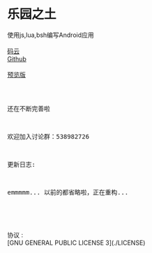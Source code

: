 # 乐园之土
使用js,lua,bsh编写Android应用
<br />
<br />[码云](https://gitee.com/MikaGuraN/HL4A)
<br />[Github](https://github.com/MikaGuraN/HL4A)
<br />
<br />[预览版](./乐园之土.apk)<pre>

还在不断完善啦

欢迎加入讨论群：538982726

更新日志:

emmmmm...
以前的都省略啦，正在重构...

</pre>
<br />
<br /> 协议 :
<br />[GNU GENERAL PUBLIC LICENSE 3](./LICENSE)
